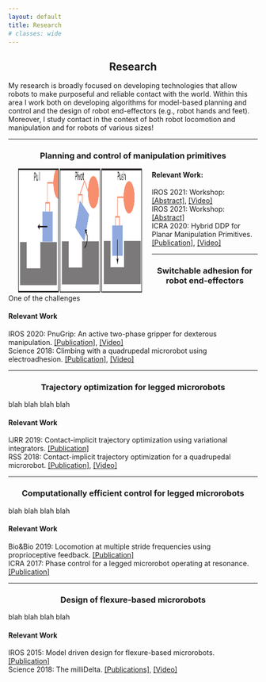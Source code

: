 ```yaml
---
layout: default
title: Research
# classes: wide
---
```

<h2 style="text-align:center;"> Research </h2>

My research is broadly focused on developing technologies that allow robots to make purposeful and reliable contact with the world. Within this area I work both on developing algorithms for model-based planning and control and the design of robot end-effectors (e.g., robot hands and feet). Moreover, I study contact in the context of both robot locomotion and manipulation and for robots of various sizes! 

<!-- ########################## Entry 0 ############################# -->
--- 

<h3 style="text-align:center;"> Planning and control of manipulation primitives </h3>

<img src="/assets/img/ilqr-primitives.pdf" alt="hddp!" align=left width="250" height="250" hspace="20"> 

#### Relevant Work: 

IROS 2021: Workshop: [[Abstract]]("/assets/pdfs/Robotic_In_Situ_Workshop.pdf"), [[Video]]("/assets/DoshiNeel_iLQR_Primitivesc.mp4") <br>
IROS 2021: Workshop: [[Abstract]]("/assets/pdfs/Fail_to_Grasp_Workshop.pdf") <br> 
ICRA 2020: Hybrid DDP for Planar Manipulation Primitives. [[Publication]](https://ieeexplore.ieee.org/document/9197414), [[Video]](https://www.youtube.com/watch?v=YGSe4cUfq6Q&feature=youtu.be&ab_channel=MCubeLabMIT) <br>

<!-- ########################## Entry 1 ############################# -->
---

<h3 style="text-align:center;"> Switchable adhesion for robot end-effectors </h3>

One of the challenges 

#### Relevant Work  

IROS 2020: PnuGrip: An active two-phase gripper for dexterous manipulation. [[Publication]](http://ras.papercept.net/images/temp/IROS/files/1356.pdf), [[Video]]() <br>
Science 2018:  Climbing with a quadrupedal microrobot using electroadhesion. [[Publication]](https://robotics.sciencemag.org/content/3/25/eaau3038), [[Video]](https://www.youtube.com/watch?v=hPqFJ_lwHjY&ab_channel=MicroroboticsLab) <br>

<!-- ########################## Entry 2 ############################# -->
---

<h3 style="text-align:center;"> Trajectory optimization for legged microrobots</h3>

blah blah blah blah 

#### Relevant Work  

IJRR 2019: Contact-implicit trajectory optimization using variational integrators. [[Publication]](https://journals.sagepub.com/doi/full/10.1177/0278364919849235)<br>
RSS 2018: Contact-implicit trajectory optimization for a quadrupedal microrobot. [[Publication]](http://www.roboticsproceedings.org/rss14/p41.pdf), [[Video]](https://www.youtube.com/watch?v=fg5MiyJ7dXw&ab_channel=HarvardAgileRoboticsLab) <br>

<!-- ########################## Entry 3 ############################# -->
---

<h3 style="text-align:center;"> Computationally efficient control for legged microrobots </h3>

blah blah blah blah 

#### Relevant Work  

Bio&Bio 2019: Locomotion at multiple stride frequencies using proprioceptive feedback. [[Publication]](https://journals.sagepub.com/doi/full/10.1177/0278364919849235) <br>
ICRA 2017: Phase control for a legged microrobot operating at resonance. [[Publication]](https://ieeexplore.ieee.org/document/7989704) <br>

<!-- ########################## Entry 3 ############################# -->
---

<h3 style="text-align:center;"> Design of flexure-based microrobots </h3>

blah blah blah blah 

#### Relevant Work  

IROS 2015: Model driven design for flexure-based microrobots. [[Publication]](https://ieeexplore.ieee.org/document/7353959) <br>
Science 2018: The milliDelta. [[Publications]](https://robotics.sciencemag.org/content/3/14/eaar3018), [[Video]](https://www.youtube.com/watch?v=rHUnqYDgUFY) <br>




